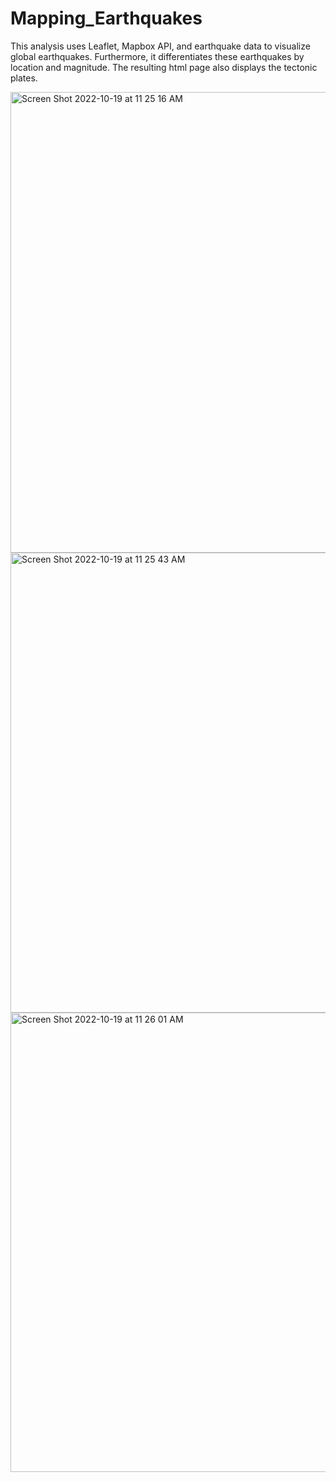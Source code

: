 # Mapping_Earthquakes

This analysis uses Leaflet, Mapbox API, and earthquake data to visualize global earthquakes. Furthermore, it differentiates these earthquakes by location and magnitude. The resulting html page also displays the tectonic plates.

<img width="737" alt="Screen Shot 2022-10-19 at 11 25 16 AM" src="https://user-images.githubusercontent.com/108832056/196735287-2067b5ed-9022-4dc6-b6db-de2ef7172a15.png">

<img width="736" alt="Screen Shot 2022-10-19 at 11 25 43 AM" src="https://user-images.githubusercontent.com/108832056/196735385-be6adf26-a659-40ea-9f7f-05637a5f2588.png">

<img width="735" alt="Screen Shot 2022-10-19 at 11 26 01 AM" src="https://user-images.githubusercontent.com/108832056/196735454-8c20d186-fdbb-4d68-9552-9abc601bbcdd.png">

